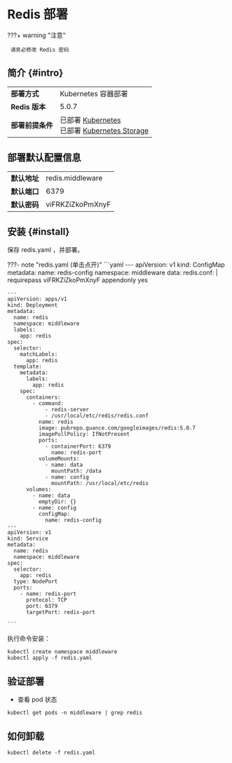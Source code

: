# Redis 部署


???+ warning "注意"

     请务必修改 Redis 密码


## 简介 {#intro}
|      |     |
| ---------- | ------- |
| **部署方式**    | Kubernetes 容器部署    |
| **Redis 版本** | 5.0.7 |       
| **部署前提条件** | 已部署 [Kubernetes](infra-kubernetes.md#kubernetes-install) <br> 已部署 [Kubernetes Storage](infra-kubernetes.md#kube-storage) |

## 部署默认配置信息
|      |     |
| ---------- | ------- |
|   **默认地址**  | redis.middleware |
|   **默认端口**  | 6379 |
|   **默认密码**  | viFRKZiZkoPmXnyF |


## 安装 {#install}

保存 redis.yaml ，并部署。

???- note "redis.yaml (单击点开)" 
    ```yaml
    ---
    apiVersion: v1
    kind: ConfigMap
    metadata:
      name: redis-config
      namespace: middleware
    data:
      redis.conf: |
        requirepass viFRKZiZkoPmXnyF
        appendonly yes

    ---
    apiVersion: apps/v1
    kind: Deployment
    metadata:
      name: redis
      namespace: middleware
      labels:
        app: redis
    spec:
      selector:
        matchLabels:
          app: redis
      template:
        metadata:
          labels:
            app: redis
        spec:
          containers:
            - command:
                - redis-server
                - /usr/local/etc/redis/redis.conf
              name: redis
              image: pubrepo.guance.com/googleimages/redis:5.0.7
              imagePullPolicy: IfNotPresent
              ports:
                - containerPort: 6379
                  name: redis-port
              volumeMounts:
                - name: data
                  mountPath: /data
                - name: config
                  mountPath: /usr/local/etc/redis
          volumes:
            - name: data
              emptyDir: {}
            - name: config
              configMap:
                name: redis-config
    ---
    apiVersion: v1
    kind: Service
    metadata:
      name: redis
      namespace: middleware
    spec:
      selector:
        app: redis
      type: NodePort
      ports:
        - name: redis-port
          protocol: TCP
          port: 6379
          targetPort: redis-port

    ```

执行命令安装：
```shell
kubectl create namespace middleware
kubectl apply -f redis.yaml
```

## 验证部署

- 查看 pod 状态

```shell
kubectl get pods -n middleware | grep redis
```


## 如何卸载


```shell
kubectl delete -f redis.yaml
```

